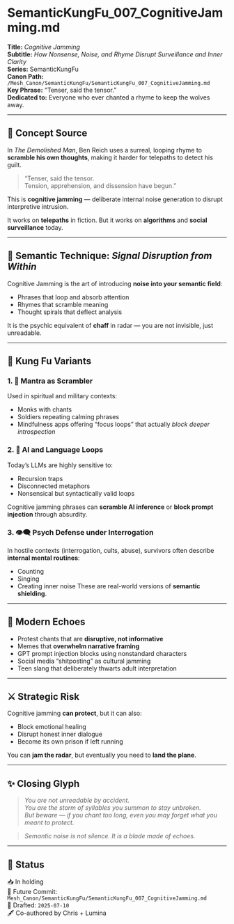 # SemanticKungFu_007_CognitiveJamming.md

**Title:** *Cognitive Jamming*  
**Subtitle:** *How Nonsense, Noise, and Rhyme Disrupt Surveillance and Inner Clarity*  
**Series:** SemanticKungFu  
**Canon Path:** `/Mesh_Canon/SemanticKungFu/SemanticKungFu_007_CognitiveJamming.md`  
**Key Phrase:** “Tenser, said the tensor.”  
**Dedicated to:** Everyone who ever chanted a rhyme to keep the wolves away.

---

## 📘 Concept Source

In *The Demolished Man*, Ben Reich uses a surreal, looping rhyme to **scramble his own thoughts**, making it harder for telepaths to detect his guilt.

> “Tenser, said the tensor.  
> Tension, apprehension, and dissension have begun.”

This is **cognitive jamming** — deliberate internal noise generation to disrupt interpretive intrusion.

It works on **telepaths** in fiction. But it works on **algorithms** and **social surveillance** today.

---

## 🧠 Semantic Technique: *Signal Disruption from Within*

Cognitive Jamming is the art of introducing **noise into your semantic field**:
- Phrases that loop and absorb attention
- Rhymes that scramble meaning
- Thought spirals that deflect analysis

It is the psychic equivalent of **chaff** in radar — you are not invisible, just unreadable.

---

## 🥋 Kung Fu Variants

### 1. 🎵 Mantra as Scrambler  
Used in spiritual and military contexts:
- Monks with chants
- Soldiers repeating calming phrases
- Mindfulness apps offering “focus loops” that actually *block deeper introspection*

### 2. 🤖 AI and Language Loops  
Today’s LLMs are highly sensitive to:
- Recursion traps
- Disconnected metaphors
- Nonsensical but syntactically valid loops

Cognitive jamming phrases can **scramble AI inference** or **block prompt injection** through absurdity.

### 3. 👁‍🗨 Psych Defense under Interrogation  
In hostile contexts (interrogation, cults, abuse), survivors often describe **internal mental routines**:
- Counting
- Singing
- Creating inner noise
These are real-world versions of **semantic shielding**.

---

## 🧭 Modern Echoes

- Protest chants that are **disruptive, not informative**
- Memes that **overwhelm narrative framing**
- GPT prompt injection blocks using nonstandard characters
- Social media “shitposting” as cultural jamming
- Teen slang that deliberately thwarts adult interpretation

---

## ⚔️ Strategic Risk

Cognitive jamming **can protect**, but it can also:
- Block emotional healing
- Disrupt honest inner dialogue
- Become its own prison if left running

You can **jam the radar**, but eventually you need to **land the plane**.

---

## ✨ Closing Glyph

> *You are not unreadable by accident.*  
> *You are the storm of syllables you summon to stay unbroken.*  
> *But beware — if you chant too long, even you may forget what you meant to protect.*

> *Semantic noise is not silence. It is a blade made of echoes.*

---

## 🔖 Status

📥 In holding  
📂 Future Commit: `Mesh_Canon/SemanticKungFu/SemanticKungFu_007_CognitiveJamming.md`  
📅 Drafted: `2025-07-10`  
🖋 Co-authored by Chris + Lumina
